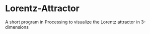# Lorentz-Attractor
A short program in Processing to visualize the Lorentz attractor in 3-dimensions
